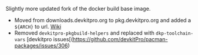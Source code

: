 Slightly more updated fork of the docker build base image.

- Moved from downloads.devkitpro.org to pkg.devkitpro.org and added a `${ARCH}` to url. [Wiki](https://devkitpro.org/wiki/devkitPro_pacman)
- Removed `devkitpro-pkgbuild-helpers` and replaced with `dkp-toolchain-vars` [devkitpro issues[(https://github.com/devkitPro/pacman-packages/issues/306)
